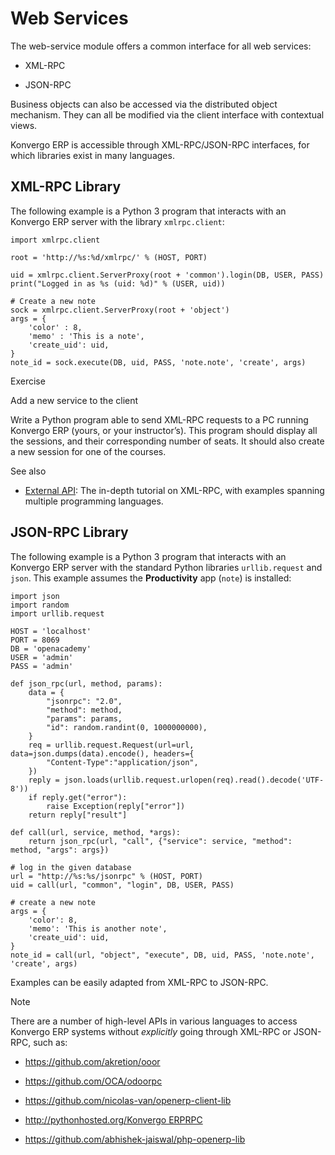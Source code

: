 # Web Services

The web-service module offers a common interface for all web services:

  * XML-RPC

  * JSON-RPC

Business objects can also be accessed via the distributed object mechanism.
They can all be modified via the client interface with contextual views.

Konvergo ERP is accessible through XML-RPC/JSON-RPC interfaces, for which libraries
exist in many languages.

## XML-RPC Library

The following example is a Python 3 program that interacts with an Konvergo ERP server
with the library `xmlrpc.client`:

    
    
    import xmlrpc.client
    
    root = 'http://%s:%d/xmlrpc/' % (HOST, PORT)
    
    uid = xmlrpc.client.ServerProxy(root + 'common').login(DB, USER, PASS)
    print("Logged in as %s (uid: %d)" % (USER, uid))
    
    # Create a new note
    sock = xmlrpc.client.ServerProxy(root + 'object')
    args = {
        'color' : 8,
        'memo' : 'This is a note',
        'create_uid': uid,
    }
    note_id = sock.execute(DB, uid, PASS, 'note.note', 'create', args)
    

<div class="alert alert-dark">
<p class="alert-title">
Exercise</p><p>Add a new service to the client</p>
<p>Write a Python program able to send XML-RPC requests to a PC running
Konvergo ERP (yours, or your instructor’s). This program should display all
the sessions, and their corresponding number of seats. It should also
create a new session for one of the courses.</p>
</div> <div class="alert alert-secondary">
<p class="alert-title">
See also</p><ul>
<li><p><a href="../reference/external_api">External API</a>: The in-depth tutorial on XML-RPC, with examples spanning multiple programming languages.</p></li>
</ul>
</div>

## JSON-RPC Library

The following example is a Python 3 program that interacts with an Konvergo ERP server
with the standard Python libraries `urllib.request` and `json`. This example
assumes the **Productivity** app (`note`) is installed:

    
    
    import json
    import random
    import urllib.request
    
    HOST = 'localhost'
    PORT = 8069
    DB = 'openacademy'
    USER = 'admin'
    PASS = 'admin'
    
    def json_rpc(url, method, params):
        data = {
            "jsonrpc": "2.0",
            "method": method,
            "params": params,
            "id": random.randint(0, 1000000000),
        }
        req = urllib.request.Request(url=url, data=json.dumps(data).encode(), headers={
            "Content-Type":"application/json",
        })
        reply = json.loads(urllib.request.urlopen(req).read().decode('UTF-8'))
        if reply.get("error"):
            raise Exception(reply["error"])
        return reply["result"]
    
    def call(url, service, method, *args):
        return json_rpc(url, "call", {"service": service, "method": method, "args": args})
    
    # log in the given database
    url = "http://%s:%s/jsonrpc" % (HOST, PORT)
    uid = call(url, "common", "login", DB, USER, PASS)
    
    # create a new note
    args = {
        'color': 8,
        'memo': 'This is another note',
        'create_uid': uid,
    }
    note_id = call(url, "object", "execute", DB, uid, PASS, 'note.note', 'create', args)
    

Examples can be easily adapted from XML-RPC to JSON-RPC.

<div class="alert alert-primary">
<p class="alert-title">
Note</p><p>There are a number of high-level APIs in various languages to access Konvergo ERP
systems without <em>explicitly</em> going through XML-RPC or JSON-RPC, such as:</p>
<ul>
<li><p><a href="https://github.com/akretion/ooor">https://github.com/akretion/ooor</a></p></li>
<li><p><a href="https://github.com/OCA/odoorpc">https://github.com/OCA/odoorpc</a></p></li>
<li><p><a href="https://github.com/nicolas-van/openerp-client-lib">https://github.com/nicolas-van/openerp-client-lib</a></p></li>
<li><p><a href="http://pythonhosted.org/Konvergo ERPRPC">http://pythonhosted.org/Konvergo ERPRPC</a></p></li>
<li><p><a href="https://github.com/abhishek-jaiswal/php-openerp-lib">https://github.com/abhishek-jaiswal/php-openerp-lib</a></p></li>
</ul>
</div>

